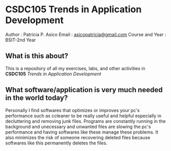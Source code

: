 # CSDC105 Trends in Application Development

Author : Patricia P. Asico
Email : asicopatricia@gmail.com
Course and Year : BSIT-2nd Year

## What is this about?
This is a repository of all my exercises, labs, and other activities in **CSDC105** *Trends in Application Development*

## What software/application is very much needed in the world today?
Personally I find softwares that optimizes or improves your pc's performance such as  ccleaner to be really useful and helpful especially in decluttering and removing junk files.
Programs are constantly running in the background and unecessary and unwanted files are slowing the pc's performance and having softwares like these manage these problems. It also minimizes the risk of someone recovering deleted files because softwares like this permanently deletes the files.
